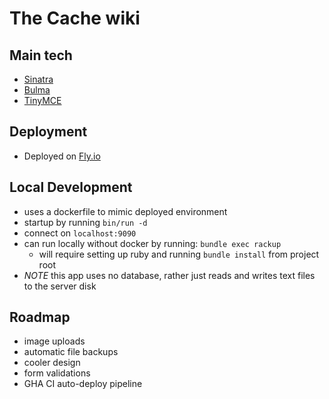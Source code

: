 # The Cache wiki

## Main tech
  - [Sinatra](https://sinatrarb.com/)
  - [Bulma](https://bulma.io/)
  - [TinyMCE](https://www.tiny.cloud/)

## Deployment
  - Deployed on [Fly.io](https://fly.io)

## Local Development
  - uses a dockerfile to mimic deployed environment
  - startup by running `bin/run -d`
  - connect on `localhost:9090`
  - can run locally without docker by running: `bundle exec rackup`
    - will require setting up ruby and running `bundle install` from project root
  - *NOTE* this app uses no database, rather just reads and writes text files to the server disk

## Roadmap
  - image uploads
  - automatic file backups
  - cooler design
  - form validations
  - GHA CI auto-deploy pipeline
